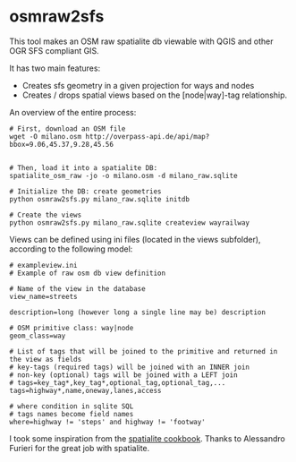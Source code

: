 # osmraw2sfs

This tool makes an OSM raw spatialite db viewable with QGIS and other OGR SFS compliant GIS.

It has two main features:

* Creates sfs geometry in a given projection for ways and nodes
* Creates / drops spatial views based on the [node|way]-tag relationship.

An overview of the entire process:


```
# First, download an OSM file
wget -O milano.osm http://overpass-api.de/api/map?bbox=9.06,45.37,9.28,45.56


# Then, load it into a spatialite DB:
spatialite_osm_raw -jo -o milano.osm -d milano_raw.sqlite

# Initialize the DB: create geometries 
python osmraw2sfs.py milano_raw.sqlite initdb

# Create the views
python osmraw2sfs.py milano_raw.sqlite createview wayrailway

```


Views can be defined using ini files (located in the views subfolder), according to the following model:

```
# exampleview.ini
# Example of raw osm db view definition

# Name of the view in the database
view_name=streets

description=long (however long a single line may be) description 

# OSM primitive class: way|node
geom_class=way

# List of tags that will be joined to the primitive and returned in the view as fields
# key-tags (required tags) will be joined with an INNER join
# non-key (optional) tags will be joined with a LEFT join
# tags=key_tag*,key_tag*,optional_tag,optional_tag,...
tags=highway*,name,oneway,lanes,access

# where condition in sqlite SQL
# tags names become field names
where=highway != 'steps' and highway != 'footway' 

```

I took some inspiration from the [spatialite cookbook](http://www.gaia-gis.it/gaia-sins/spatialite-cookbook/html/python.html). Thanks to Alessandro Furieri for the great job with spatialite.


